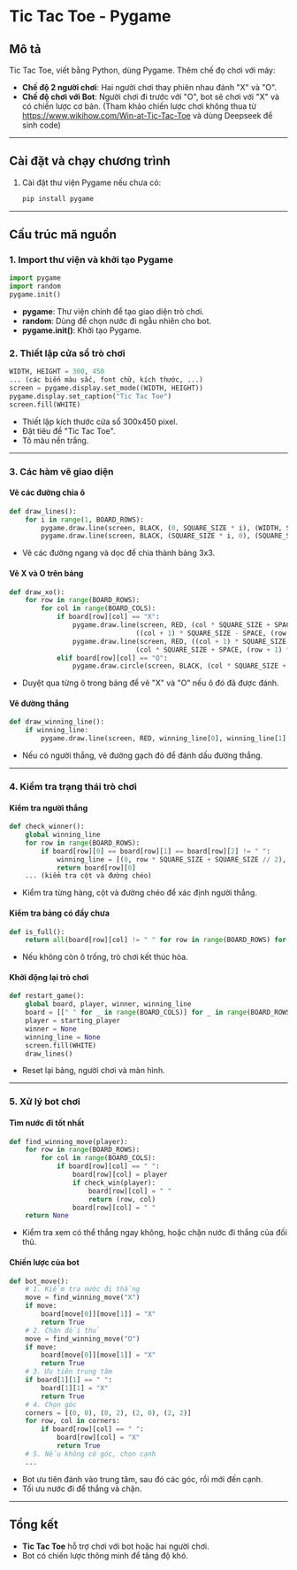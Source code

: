 # Tic Tac Toe - Pygame

## Mô tả
Tic Tac Toe, viết bằng Python, dùng Pygame. Thêm chế đọ chơi với máy:
- **Chế độ 2 người chơi**: Hai người chơi thay phiên nhau đánh "X" và "O".
- **Chế độ chơi với Bot**: Người chơi đi trước với "O", bot sẽ chơi với "X" và có chiến lược cơ bản. (Tham khảo chiến lược chơi không thua từ https://www.wikihow.com/Win-at-Tic-Tac-Toe và dùng Deepseek để sinh code)

---

## Cài đặt và chạy chương trình

1. Cài đặt thư viện Pygame nếu chưa có:
   ```bash
   pip install pygame
   ```
   

---

## Cấu trúc mã nguồn

### 1. Import thư viện và khởi tạo Pygame

```python
import pygame
import random
pygame.init()
```

- **pygame**: Thư viện chính để tạo giao diện trò chơi.
- **random**: Dùng để chọn nước đi ngẫu nhiên cho bot.
- **pygame.init()**: Khởi tạo Pygame.

### 2. Thiết lập cửa sổ trò chơi
```python
WIDTH, HEIGHT = 300, 450
... (các biến màu sắc, font chữ, kích thước, ...)
screen = pygame.display.set_mode((WIDTH, HEIGHT))
pygame.display.set_caption("Tic Tac Toe")
screen.fill(WHITE)
```
- Thiết lập kích thước cửa sổ 300x450 pixel.
- Đặt tiêu đề "Tic Tac Toe".
- Tô màu nền trắng.

---

### 3. Các hàm vẽ giao diện

#### **Vẽ các đường chia ô**
```python
def draw_lines():
    for i in range(1, BOARD_ROWS):
        pygame.draw.line(screen, BLACK, (0, SQUARE_SIZE * i), (WIDTH, SQUARE_SIZE * i), LINE_WIDTH)
        pygame.draw.line(screen, BLACK, (SQUARE_SIZE * i, 0), (SQUARE_SIZE * i, WIDTH), LINE_WIDTH)
```
- Vẽ các đường ngang và dọc để chia thành bảng 3x3.

#### **Vẽ X và O trên bảng**
```python
def draw_xo():
    for row in range(BOARD_ROWS):
        for col in range(BOARD_COLS):
            if board[row][col] == "X":
                pygame.draw.line(screen, RED, (col * SQUARE_SIZE + SPACE, row * SQUARE_SIZE + SPACE),
                                ((col + 1) * SQUARE_SIZE - SPACE, (row + 1) * SQUARE_SIZE - SPACE), CROSS_WIDTH)
                pygame.draw.line(screen, RED, ((col + 1) * SQUARE_SIZE - SPACE, row * SQUARE_SIZE + SPACE),
                                (col * SQUARE_SIZE + SPACE, (row + 1) * SQUARE_SIZE - SPACE), CROSS_WIDTH)
            elif board[row][col] == "O":
                pygame.draw.circle(screen, BLACK, (col * SQUARE_SIZE + SQUARE_SIZE // 2, row * SQUARE_SIZE + SQUARE_SIZE // 2), CIRCLE_RADIUS, CIRCLE_WIDTH)
```
- Duyệt qua từng ô trong bảng để vẽ "X" và "O" nếu ô đó đã được đánh.

#### **Vẽ đường thắng**
```python
def draw_winning_line():
    if winning_line:
        pygame.draw.line(screen, RED, winning_line[0], winning_line[1], 10)
```
- Nếu có người thắng, vẽ đường gạch đỏ để đánh dấu đường thắng.

---

### 4. Kiểm tra trạng thái trò chơi

#### **Kiểm tra người thắng**
```python
def check_winner():
    global winning_line
    for row in range(BOARD_ROWS):
        if board[row][0] == board[row][1] == board[row][2] != " ":
            winning_line = [(0, row * SQUARE_SIZE + SQUARE_SIZE // 2), (WIDTH, row * SQUARE_SIZE + SQUARE_SIZE // 2)]
            return board[row][0]
    ... (kiểm tra cột và đường chéo)
```
- Kiểm tra từng hàng, cột và đường chéo để xác định người thắng.

#### **Kiểm tra bảng có đầy chưa**
```python
def is_full():
    return all(board[row][col] != " " for row in range(BOARD_ROWS) for col in range(BOARD_COLS))
```
- Nếu không còn ô trống, trò chơi kết thúc hòa.

#### **Khởi động lại trò chơi**
```python
def restart_game():
    global board, player, winner, winning_line
    board = [[" " for _ in range(BOARD_COLS)] for _ in range(BOARD_ROWS)]
    player = starting_player
    winner = None
    winning_line = None
    screen.fill(WHITE)
    draw_lines()
```
- Reset lại bảng, người chơi và màn hình.

---

### 5. Xử lý bot chơi

#### **Tìm nước đi tốt nhất**
```python
def find_winning_move(player):
    for row in range(BOARD_ROWS):
        for col in range(BOARD_COLS):
            if board[row][col] == " ":
                board[row][col] = player
                if check_win(player):
                    board[row][col] = " "
                    return (row, col)
                board[row][col] = " "
    return None
```
- Kiểm tra xem có thể thắng ngay không, hoặc chặn nước đi thắng của đối thủ.

#### **Chiến lược của bot**
```python
def bot_move():
    # 1. Kiểm tra nước đi thắng
    move = find_winning_move("X")
    if move:
        board[move[0]][move[1]] = "X"
        return True
    # 2. Chặn đối thủ
    move = find_winning_move("O")
    if move:
        board[move[0]][move[1]] = "X"
        return True
    # 3. Ưu tiên trung tâm
    if board[1][1] == " ":
        board[1][1] = "X"
        return True
    # 4. Chọn góc
    corners = [(0, 0), (0, 2), (2, 0), (2, 2)]
    for row, col in corners:
        if board[row][col] == " ":
            board[row][col] = "X"
            return True
    # 5. Nếu không có góc, chọn cạnh
    ...
```
- Bot ưu tiên đánh vào trung tâm, sau đó các góc, rồi mới đến cạnh.
- Tối ưu nước đi để thắng và chặn.

---

## Tổng kết
- **Tic Tac Toe** hỗ trợ chơi với bot hoặc hai người chơi.
- Bot có chiến lược thông minh để tăng độ khó.
